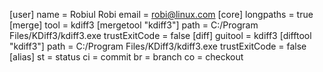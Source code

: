 [user]
	name = Robiul Robi
	email = robi@linux.com
[core]
    longpaths = true
[merge]
    tool = kdiff3
[mergetool "kdiff3"]
    path = C:/Program Files/KDiff3/kdiff3.exe
    trustExitCode = false
[diff]
    guitool = kdiff3
[difftool "kdiff3"]
    path = C:/Program Files/KDiff3/kdiff3.exe
    trustExitCode = false
[alias]
  st = status
  ci = commit
  br = branch
  co = checkout	
